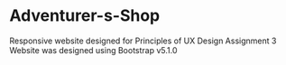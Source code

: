 # Adventurer-s-Shop
Responsive website designed for Principles of UX Design Assignment 3
Website was designed using Bootstrap v5.1.0
